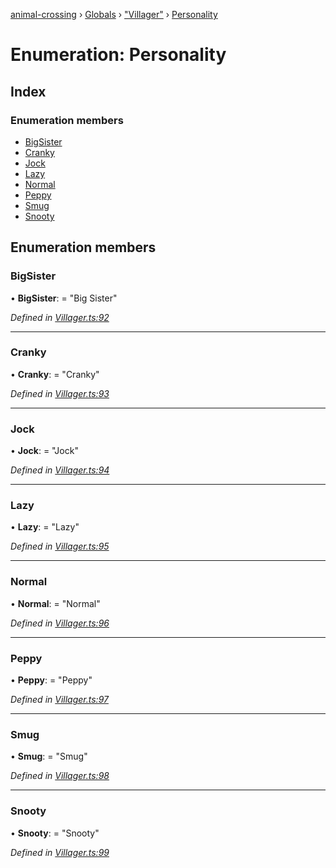 [animal-crossing](../README.md) › [Globals](../globals.md) › ["Villager"](../modules/_villager_.md) › [Personality](_villager_.personality.md)

# Enumeration: Personality

## Index

### Enumeration members

* [BigSister](_villager_.personality.md#bigsister)
* [Cranky](_villager_.personality.md#cranky)
* [Jock](_villager_.personality.md#jock)
* [Lazy](_villager_.personality.md#lazy)
* [Normal](_villager_.personality.md#normal)
* [Peppy](_villager_.personality.md#peppy)
* [Smug](_villager_.personality.md#smug)
* [Snooty](_villager_.personality.md#snooty)

## Enumeration members

###  BigSister

• **BigSister**: = "Big Sister"

*Defined in [Villager.ts:92](https://github.com/Norviah/animal-crossing/blob/4071e19/module/types/Villager.ts#L92)*

___

###  Cranky

• **Cranky**: = "Cranky"

*Defined in [Villager.ts:93](https://github.com/Norviah/animal-crossing/blob/4071e19/module/types/Villager.ts#L93)*

___

###  Jock

• **Jock**: = "Jock"

*Defined in [Villager.ts:94](https://github.com/Norviah/animal-crossing/blob/4071e19/module/types/Villager.ts#L94)*

___

###  Lazy

• **Lazy**: = "Lazy"

*Defined in [Villager.ts:95](https://github.com/Norviah/animal-crossing/blob/4071e19/module/types/Villager.ts#L95)*

___

###  Normal

• **Normal**: = "Normal"

*Defined in [Villager.ts:96](https://github.com/Norviah/animal-crossing/blob/4071e19/module/types/Villager.ts#L96)*

___

###  Peppy

• **Peppy**: = "Peppy"

*Defined in [Villager.ts:97](https://github.com/Norviah/animal-crossing/blob/4071e19/module/types/Villager.ts#L97)*

___

###  Smug

• **Smug**: = "Smug"

*Defined in [Villager.ts:98](https://github.com/Norviah/animal-crossing/blob/4071e19/module/types/Villager.ts#L98)*

___

###  Snooty

• **Snooty**: = "Snooty"

*Defined in [Villager.ts:99](https://github.com/Norviah/animal-crossing/blob/4071e19/module/types/Villager.ts#L99)*
